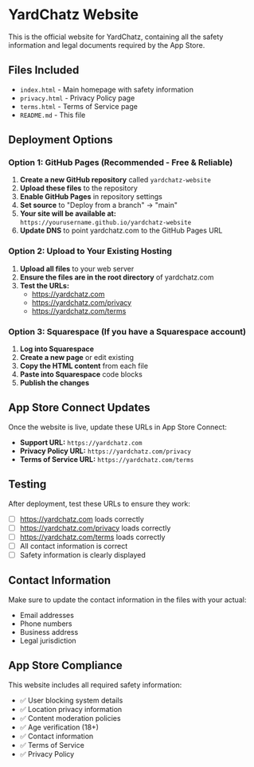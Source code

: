 # YardChatz Website

This is the official website for YardChatz, containing all the safety information and legal documents required by the App Store.

## Files Included

- `index.html` - Main homepage with safety information
- `privacy.html` - Privacy Policy page
- `terms.html` - Terms of Service page
- `README.md` - This file

## Deployment Options

### Option 1: GitHub Pages (Recommended - Free & Reliable)

1. **Create a new GitHub repository** called `yardchatz-website`
2. **Upload these files** to the repository
3. **Enable GitHub Pages** in repository settings
4. **Set source** to "Deploy from a branch" → "main"
5. **Your site will be available at:** `https://yourusername.github.io/yardchatz-website`
6. **Update DNS** to point yardchatz.com to the GitHub Pages URL

### Option 2: Upload to Your Existing Hosting

1. **Upload all files** to your web server
2. **Ensure the files are in the root directory** of yardchatz.com
3. **Test the URLs:**
   - https://yardchatz.com
   - https://yardchatz.com/privacy
   - https://yardchatz.com/terms

### Option 3: Squarespace (If you have a Squarespace account)

1. **Log into Squarespace**
2. **Create a new page** or edit existing
3. **Copy the HTML content** from each file
4. **Paste into Squarespace** code blocks
5. **Publish the changes**

## App Store Connect Updates

Once the website is live, update these URLs in App Store Connect:

- **Support URL:** `https://yardchatz.com`
- **Privacy Policy URL:** `https://yardchatz.com/privacy`
- **Terms of Service URL:** `https://yardchatz.com/terms`

## Testing

After deployment, test these URLs to ensure they work:

- [ ] https://yardchatz.com loads correctly
- [ ] https://yardchatz.com/privacy loads correctly  
- [ ] https://yardchatz.com/terms loads correctly
- [ ] All contact information is correct
- [ ] Safety information is clearly displayed

## Contact Information

Make sure to update the contact information in the files with your actual:
- Email addresses
- Phone numbers
- Business address
- Legal jurisdiction

## App Store Compliance

This website includes all required safety information:
- ✅ User blocking system details
- ✅ Location privacy information
- ✅ Content moderation policies
- ✅ Age verification (18+)
- ✅ Contact information
- ✅ Terms of Service
- ✅ Privacy Policy
